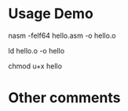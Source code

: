 # Usage Demo
 nasm -felf64 hello.asm -o hello.o

 ld hello.o -o hello

 chmod u+x hello

# Other comments




